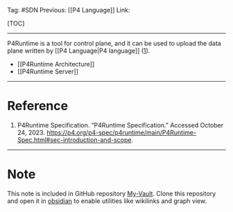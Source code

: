 Tag: #SDN 
Previous: [[P4 Language]]
Link: 

[TOC]

---

P4Runtime is a tool for control plane, and it can be used to upload the data plane written by [[P4 Language|P4 language]] (<u>1</u>).

- [[P4Runtime Architecture]]
- [[P4Runtime Server]]

---

# Reference

1. P4Runtime Specification. “P4Runtime Specification.” Accessed October 24, 2023. https://p4.org/p4-spec/p4runtime/main/P4Runtime-Spec.html#sec-introduction-and-scope.

---

# Note

This note is included in GitHub repository [My-Vault](https://github.com/LittleD3092/My-Vault.git). Clone this repository and open it in [obsidian](https://obsidian.md/) to enable utilities like wikilinks and graph view.
